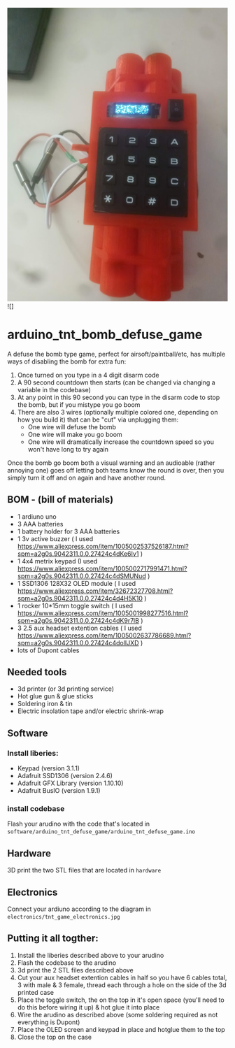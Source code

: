![bomb defuse starting up](https://raw.githubusercontent.com/naorlivne/arduino_tnt_bomb_defuse_game/master/hardware/P11002-162013.jpg)![]


# arduino_tnt_bomb_defuse_game
A defuse the bomb type game, perfect for airsoft/paintball/etc, has multiple ways of disabling the bomb for extra fun:

1. Once turned on you type in a 4 digit disarm code
2. A 90 second countdown then starts (can be changed via changing a variable in the codebase)
3. At any point in this 90 second you can type in the disarm code to stop the bomb, but if you mistype you go boom
4. There are also 3 wires (optionally multiple colored one, depending on how you build it) that can be "cut" via unplugging them:
    * One wire will defuse the bomb
    * One wire will make you go boom
    * One wire will dramatically increase the countdown speed so you won't have long to try again

Once the bomb go boom both a visual warning and an audioable (rather annoying one) goes off letting both teams know the round is over, then you simply turn it off and on again and have another round.

## BOM - (bill of materials)
* 1 ardiuno uno
* 3 AAA batteries
* 1 battery holder for 3 AAA batteries
* 1 3v active buzzer ( I used https://www.aliexpress.com/item/1005002537526187.html?spm=a2g0s.9042311.0.0.27424c4dKe6Iv1 )
* 1 4x4 metrix keypad (I used https://www.aliexpress.com/item/1005002717991471.html?spm=a2g0s.9042311.0.0.27424c4dSMUNud )
* 1 SSD1306 128X32 OLED module ( I used https://www.aliexpress.com/item/32672327708.html?spm=a2g0s.9042311.0.0.27424c4d4H5K10 )
* 1 rocker 10*15mm toggle switch  ( I used https://www.aliexpress.com/item/1005001998277516.html?spm=a2g0s.9042311.0.0.27424c4dK9r7lB )
* 3 2.5 aux headset extention cables ( I used https://www.aliexpress.com/item/1005002637786689.html?spm=a2g0s.9042311.0.0.27424c4dolIJXD )
* lots of Dupont cables

## Needed tools
* 3d printer (or 3d printing service)
* Hot glue gun & glue sticks
* Soldering iron & tin
* Electric insolation tape and/or electric shrink-wrap

## Software

### Install liberies:
* Keypad (version 3.1.1)
* Adafruit SSD1306 (version 2.4.6)
* Adafruit GFX Library (version 1.10.10)
* Adafruit BusIO (version 1.9.1)

### install codebase
Flash your arudino with the code that's located in `software/arduino_tnt_defuse_game/arduino_tnt_defuse_game.ino`

## Hardware
3D print the two STL files that are located in `hardware`


## Electronics
Connect your ardiuno according to the diagram in `electronics/tnt_game_electronics.jpg`

## Putting it all togther:
1. Install the liberies described above to your arudino
2. Flash the codebase to the arudino
3. 3d print the 2 STL files described above
4. Cut your aux headset extention cables in half so you have 6 cables total, 3 with male & 3 female, thread each through a hole on the side of the 3d printed case
5. Place the toggle switch, the on the top in it's open space (you'll need to do this before wiring it up) & hot glue it into place
6. Wire the arudino as described above (some soldering required as not everything is Dupont)
7. Place the OLED screen and keypad in place and hotglue them to the top
8. Close the top on the case
